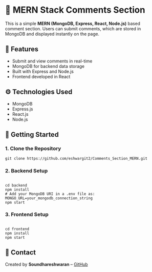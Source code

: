 <h1>💬 MERN Stack Comments Section</h1>

<p>
  This is a simple <strong>MERN (MongoDB, Express, React, Node.js)</strong> based comment section.
  Users can submit comments, which are stored in MongoDB and displayed instantly on the page.
</p>

<h2>📂 Features</h2>
<ul>
  <li>Submit and view comments in real-time</li>
  <li>MongoDB for backend data storage</li>
  <li>Built with Express and Node.js</li>
  <li>Frontend developed in React</li>
</ul>

<h2>⚙️ Technologies Used</h2>
<ul>
  <li>MongoDB</li>
  <li>Express.js</li>
  <li>React.js</li>
  <li>Node.js</li>
</ul>

<h2>🚀 Getting Started</h2>

<h3>1. Clone the Repository</h3>
<pre><code>git clone https://github.com/eshwargit2/Comments_Section_MERN.git</code></pre>

<h3>2. Backend Setup</h3>
<pre><code>
cd backend
npm install
# Add your MongoDB URI in a .env file as: MONGO_URL=your_mongodb_connection_string
npm start
</code></pre>

<h3>3. Frontend Setup</h3>
<pre><code>
cd frontend
npm install
npm start
</code></pre>



<h2>📧 Contact</h2>
<p>Created by <strong>Soundhareshwaran</strong> – <a href="https://github.com/eshwargit2" target="_blank">GitHub</a></p>
